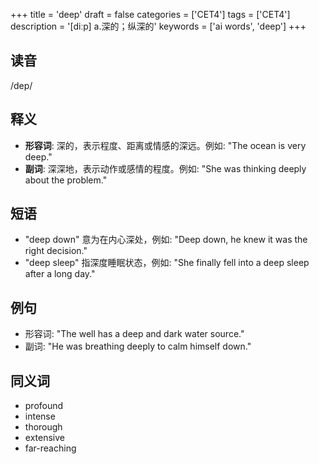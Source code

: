 +++
title = 'deep'
draft = false
categories = ['CET4']
tags = ['CET4']
description = '[diːp] a.深的；纵深的'
keywords = ['ai words', 'deep']
+++

## 读音
/dep/

## 释义
- **形容词**: 深的，表示程度、距离或情感的深远。例如: "The ocean is very deep."
- **副词**: 深深地，表示动作或感情的程度。例如: "She was thinking deeply about the problem."

## 短语
- "deep down" 意为在内心深处，例如: "Deep down, he knew it was the right decision."
- "deep sleep" 指深度睡眠状态，例如: "She finally fell into a deep sleep after a long day."

## 例句
- 形容词: "The well has a deep and dark water source."
- 副词: "He was breathing deeply to calm himself down."

## 同义词
- profound
- intense
- thorough
- extensive
- far-reaching
